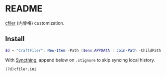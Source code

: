 # README

[cfiler](https://github.com/crftwr/cfiler) (内骨格) customization.

## Install

```PowerShell
$d = "CraftFiler"; New-Item -Path ($env:APPDATA | Join-Path -ChildPath $d) -Value ($pwd.Path | Join-Path -ChildPath $d) -ItemType Junction
```

With [Syncthing](https://syncthing.net/), append below on `.stignore` to skip syncing local history.

```
(?d)cfiler.ini
```
